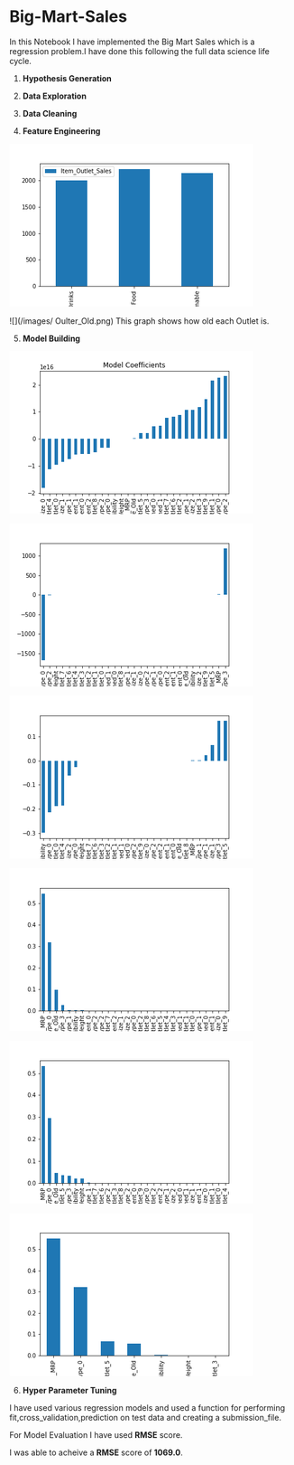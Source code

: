 # Big-Mart-Sales

In this Notebook I have implemented the Big Mart Sales which is a regression problem.I have done this following the full data science life cycle.


1. **Hypothesis Generation**

2. **Data Exploration**

3. **Data Cleaning**

4. **Feature Engineering**

 ![](/images/Items_combined.png)
 
  ![](/images/ Oulter_Old.png) This graph shows how old each Outlet is.


5. **Model Building**

 ![](/images/Linear_Regression_Coeff.png)
 
 ![](/images/Lasso_Coeff.png)
  
 ![](/images/Elastic_Net_Coeff.png)
   
 ![](/images/Desicion_Tree.png)
    
 ![](/images/Random_Forest.png)
    
 ![](/images/Random_Forest_Feature_Selection.png)

6. **Hyper Parameter Tuning**


I have used various regression models and used a function for performing fit,cross_validation,prediction on test data and creating a submission_file.


For Model Evaluation I have used **RMSE** score. 

I was able to acheive a **RMSE** score of **1069.0**.
